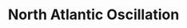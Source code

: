 ---
title: "North Atlantic Oscillation"
summary: "Scottish post-progressive rock and electronica band founded in 2005 in Edinburgh, Scotland."
image: "north-atlantic-oscillation.jpg"
---